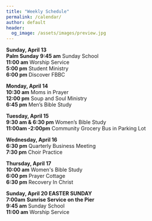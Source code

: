 ```yaml
---
title: "Weekly Schedule"
permalink: /calendar/
author: default
header:
  og_image: /assets/images/preview.jpg
---
```


<!--
**Example Day**
[10:00 am] Two Spaces At The End Of The Line ->
-->
**Sunday, April 13**  
**Palm Sunday**
 **9:45 am** Sunday School  
**11:00 am** Worship Service  
**5:00 pm** Student Ministry  
 **6:00 pm** Discover FBBC

**Monday, April 14**  
**10:30 am**  Moms in Prayer  
**12:00 pm**  Soup and Soul Ministry  
 **6:45 pm**  Men’s Bible Study  

**Tuesday, April 15**   
 **9:30 am & 6:30 pm** Women’s Bible Study   
 **11:00am -2:00pm** Community Grocery Bus in Parking Lot
 
**Wednesday, April 16**   
 **6:30 pm** Quarterly Business Meeting  
 **7:30 pm** Choir Practice

**Thursday, April 17**  
**10:00 am** Women's Bible Study   
**6:00 pm** Prayer Cottage  
**6:30 pm** Recovery In Christ
 
**Sunday, April 20 EASTER SUNDAY**    
**7:00am** **Sunrise Service on the Pier**  
 **9:45 am** Sunday School  
**11:00 am** Worship Service    



<!--

# Special Events

**Movie Night**
"The Jesus Revolution"
Sunday, June 23 at 6:00 pm
_Free admission, popcorn, and drinks_

![Jesus Revolution](/assets/images/jesus_revolution.png)

-->
